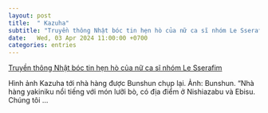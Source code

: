 ```yaml
---
layout: post
title:  " Kazuha"
subtitle: "Truyền thông Nhật bóc tin hẹn hò của nữ ca sĩ nhóm Le Sserafim"
date:   Wed, 03 Apr 2024 11:00:00 +0700
categories: entries
---
```

[Truyền thông Nhật bóc tin hẹn hò của nữ ca sĩ nhóm Le Sserafim](https://eva.vn/sao-ngoai/truyen-thong-nhat-boc-tin-hen-ho-cua-nu-ca-si-nhom-le-sserafim-c338a590878.html)

Hình ảnh Kazuha tới nhà hàng được Bunshun chụp lại. Ảnh: Bunshun. “Nhà hàng yakiniku nổi tiếng với món lưỡi bò, có địa điểm ở Nishiazabu và Ebisu. Chúng tôi&nbsp;...

